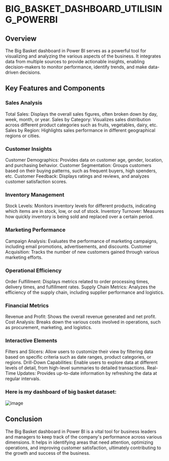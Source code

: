 # BIG_BASKET_DASHBOARD_UTILISING_POWERBI
## Overview
The Big Basket dashboard in Power BI serves as a powerful tool for visualizing and analyzing the various aspects of the business. It integrates data from multiple sources to provide actionable insights, enabling decision-makers to monitor performance, identify trends, and make data-driven decisions.

## Key Features and Components
### Sales Analysis

Total Sales: Displays the overall sales figures, often broken down by day, week, month, or year.
Sales by Category: Visualizes sales distribution across different product categories such as fruits, vegetables, dairy, etc.
Sales by Region: Highlights sales performance in different geographical regions or cities.

### Customer Insights

Customer Demographics: Provides data on customer age, gender, location, and purchasing behavior.
Customer Segmentation: Groups customers based on their buying patterns, such as frequent buyers, high spenders, etc.
Customer Feedback: Displays ratings and reviews, and analyzes customer satisfaction scores.

### Inventory Management

Stock Levels: Monitors inventory levels for different products, indicating which items are in stock, low, or out of stock.
Inventory Turnover: Measures how quickly inventory is being sold and replaced over a certain period.

### Marketing Performance

Campaign Analysis: Evaluates the performance of marketing campaigns, including email promotions, advertisements, and discounts.
Customer Acquisition: Tracks the number of new customers gained through various marketing efforts.

### Operational Efficiency

Order Fulfillment: Displays metrics related to order processing times, delivery times, and fulfillment rates.
Supply Chain Metrics: Analyzes the efficiency of the supply chain, including supplier performance and logistics.

### Financial Metrics

Revenue and Profit: Shows the overall revenue generated and net profit.
Cost Analysis: Breaks down the various costs involved in operations, such as procurement, marketing, and logistics.
### Interactive Elements
Filters and Slicers: Allow users to customize their view by filtering data based on specific criteria such as date ranges, product categories, or regions.
Drill-Down Capabilities: Enable users to explore data at different levels of detail, from high-level summaries to detailed transactions.
Real-Time Updates: Provides up-to-date information by refreshing the data at regular intervals.
### Here is my dashboard of big basket dataset:
![image](https://github.com/user-attachments/assets/2de6b6a6-8153-4afa-bf55-5bb1db6d4aa1)

## Conclusion
The Big Basket dashboard in Power BI is a vital tool for business leaders and managers to keep track of the company's performance across various dimensions. It helps in identifying areas that need attention, optimizing operations, and improving customer satisfaction, ultimately contributing to the growth and success of the business.







